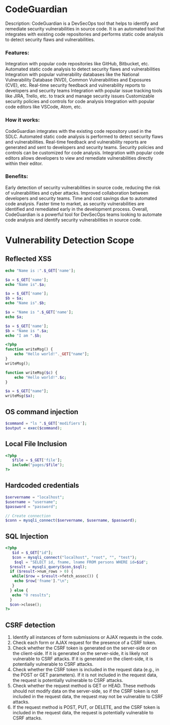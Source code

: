 # CodeGuardian

Description: CodeGuardian is a DevSecOps tool that helps to identify and remediate security vulnerabilities in source code. It is an automated tool that integrates with existing code repositories and performs static code analysis to detect security flaws and vulnerabilities.

### Features:

Integration with popular code repositories like GitHub, Bitbucket, etc.
Automated static code analysis to detect security flaws and vulnerabilities
Integration with popular vulnerability databases like the National Vulnerability Database (NVD), Common Vulnerabilities and Exposures (CVE), etc.
Real-time security feedback and vulnerability reports to developers and security teams
Integration with popular issue tracking tools like JIRA, Trello, etc. to track and manage security issues
Customizable security policies and controls for code analysis
Integration with popular code editors like VSCode, Atom, etc.

### How it works:

CodeGuardian integrates with the existing code repository used in the SDLC.
Automated static code analysis is performed to detect security flaws and vulnerabilities.
Real-time feedback and vulnerability reports are generated and sent to developers and security teams.
Security policies and controls can be customized for code analysis.
Integration with popular code editors allows developers to view and remediate vulnerabilities directly within their editor.

### Benefits:

Early detection of security vulnerabilities in source code, reducing the risk of vulnerabilities and cyber attacks.
Improved collaboration between developers and security teams.
Time and cost savings due to automated code analysis.
Faster time to market, as security vulnerabilities are identified and remediated early in the development process.
Overall, CodeGuardian is a powerful tool for DevSecOps teams looking to automate code analysis and identify security vulnerabilities in source code.

# Vulnerability Detection Scope

## Reflected XSS

```php
echo "Name is :".$_GET['name'];
```

```php
$a = $_GET['name'];
echo "Name is".$a;
```

```php
$a = $_GET['name'];
$b = $a;
echo "Name is".$b;
```

```php
$a = "Name is ".$_GET['name'];
echo $a;
```

```php
$a = $_GET['name'];
$b = "Name is ".$a;
echo "I am ".$b;
```

```php
<?php
function writeMsg() {
    echo "Hello world!"._GET["name"];
}
writeMsg();
```

```php
function writeMsg($c) {
    echo "Hello world!".$c;
}

$a = $_GET["name"];
writeMsg($a);
```

## OS command injection

```php
$command = "ls ".$_GET['modifiers'];
$output = exec($command);
```

## Local File Inclusion

```php
<?php
   $file = $_GET['file'];
   include("pages/$file");
?>
```

## Hardcoded credentials

```php
$servername = "localhost";
$username = "username";
$password = "password";

// Create connection
$conn = mysqli_connect($servername, $username, $password);
```
## SQL Injection

```php
<?php
   $id = $_GET["id"];
   $con = mysqli_connect("localhost", "root", "", "test");
 	$sql = "SELECT id, fname, lname FROM persons WHERE id=$id";
  $result = mysqli_query($con,$sql);
  if ($result->num_rows > 0) {
   while($row = $result->fetch_assoc()) {
    echo $row['fname']."\n";
   }
  } else {
   echo "0 results";
  }
  $con->close();
?>
```

## CSRF detection

1. Identify all instances of form submissions or AJAX requests in the code.
2. Check each form or AJAX request for the presence of a CSRF token.
3. Check whether the CSRF token is generated on the server-side or on the client-side. If it is generated on the server-side, it is likely not vulnerable to CSRF attacks. If it is generated on the client-side, it is potentially vulnerable to CSRF attacks.
4. Check whether the CSRF token is included in the request data (e.g., in the POST or GET parameters). If it is not included in the request data, the request is potentially vulnerable to CSRF attacks.
5. Check whether the request method is GET or HEAD. These methods should not modify data on the server-side, so if the CSRF token is not included in the request data, the request may not be vulnerable to CSRF attacks.
6. If the request method is POST, PUT, or DELETE, and the CSRF token is included in the request data, the request is potentially vulnerable to CSRF attacks.
